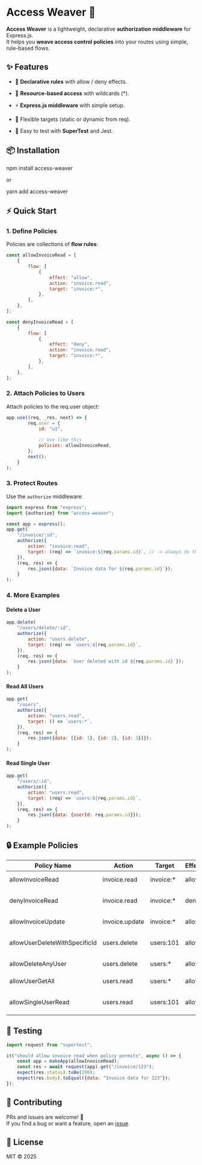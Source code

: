 # Access Weaver 🧵

**Access Weaver** is a lightweight, declarative **authorization middleware** for Express.js.  
It helps you **weave access control policies** into your routes using simple, rule-based flows.

## ✨ Features

- 🔑 **Declarative rules** with allow / deny effects.

- 🎯 **Resource-based access** with wildcards (\*).

- ⚡ **Express.js middleware** with simple setup.

- 🧩 Flexible targets (static or dynamic from req).

- 🧪 Easy to test with **SuperTest** and Jest.

## 📦 Installation

npm install access-weaver

or

yarn add access-weaver

## ⚡ Quick Start

### 1\. Define Policies

Policies are collections of **flow rules**:

```javascript
const allowInvoiceRead = [
    {
        flow: [
            {
                effect: "allow",
                action: "invoice.read",
                target: "invoice:*",
            },
        ],
    },
];

const denyInvoiceRead = [
    {
        flow: [
            {
                effect: "deny",
                action: "invoice.read",
                target: "invoice:*",
            },
        ],
    },
];
```

### 2. Attach Policies to Users

Attach policies to the req.user object:

```javascript
app.use((req, _res, next) => {
        req.user = {
            id: "u1",
            
            // Use like this
            policies: allowInvoiceRead,
        };
        next();
    }
);
```

### 3. Protect Routes

Use the `authorize` middleware:

```javascript
import express from "express";
import {authorize} from "access-weaver";

const app = express();
app.get(
    "/invoice/:id",
    authorize({
        action: "invoice.read",
        target: (req) => `invoice:${req.params.id}`, // -> always do this when getting single data so that if any policy restrict someone it would work automatically
    }),
    (req, res) => {
        res.json({data: `Invoice data for ${req.params.id}`});
    }
);
```

### 4. More Examples

#### Delete a User

```javascript
app.delete(
    "/users/delete/:id",
    authorize({
        action: "users.delete",
        target: (req) => `users:${req.params.id}`,
    }),
    (req, res) => {
        res.json({data: `User deleted with id ${req.params.id}`});
    }
);
```

#### Read All Users

```javascript
app.get(
    "/users",
    authorize({
        action: "users.read",
        target: () => `users:*`,
    }),
    (req, res) => {
        res.json({data: [{id: 1}, {id: 2}, {id: 3}]});
    }
);
```

#### Read Single User

```javascript
app.get(
    "/users/:id",
    authorize({
        action: "users.read",
        target: (req) => `users:${req.params.id}`,
    }),
    (req, res) => {
        res.json({data: {userId: req.params.id}});
    }
);
```

## 🔒 Example Policies

| Policy Name | Action | Target | Effect | Description |
| --- | --- | --- | --- | --- |
| allowInvoiceRead | invoice.read | invoice:\* | allow | Can read all invoices |
| denyInvoiceRead | invoice.read | invoice:\* | deny | Cannot read invoices |
| allowInvoiceUpdate | invoice.update | invoice:\* | allow | Can update invoices |
| allowUserDeleteWithSpecificId | users.delete | users:101 | allow | Can delete only user with ID 101 |
| allowDeleteAnyUser | users.delete | users:\* | allow | Can delete any user |
| allowUserGetAll | users.read | users:\* | allow | Can read all users |
| allowSingleUserRead | users.read | users:101 | allow | Can only read user with ID 101 |

## 🧪 Testing

```javascript
import request from "supertest";

it("should allow invoice read when policy permits", async () => {
    const app = makeApp(allowInvoiceRead);
    const res = await request(app).get("/invoice/123");
    expect(res.status).toBe(200);
    expect(res.body).toEqual({data: "Invoice data for 123"});
});
```

## 🤝 Contributing

PRs and issues are welcome! 🎉  
If you find a bug or want a feature, open an [issue](https://github.com/your-repo/access-weaver/issues).

## 📜 License

MIT © 2025